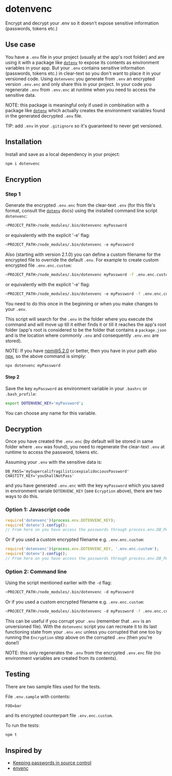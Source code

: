 # dotenvenc

  Encrypt and decrypt your .env so it doesn't expose sensitive information (passwords, tokens etc.)

## Use case

You have a `.env` file in your project (usually at the app's root folder) and are using it with a package
like [`dotenv`](https://www.npmjs.com/package/dotenv) to expose its contents as environment variables in your app.
But your `.env` contains sensitive information (passwords, tokens etc.) in clear-text so you don't want to place it in
your versioned code. Using `dotenvenc` you generate from `.env` an encrypted version `.env.enc` and only share
this in your project. In your code you regenerate `.env` from `.env.enc` at runtime when you need to access the sensitive data.

NOTE: this package is meaningful only if used in combination with a package like [`dotenv`](https://www.npmjs.com/package/dotenv) 
which actually creates the environment variables found in the generated decrypted `.env` file.

TIP: add `.env` in your `.gitignore` so it's guaranteed to never get versioned.

## Installation

Install and save as a local dependency in your project:
```bash
npm i dotenvenc
```

## Encryption

### Step 1

Generate the encrypted `.env.enc` from the clear-text `.env` (for this file's format, consult the [`dotenv`](https://www.npmjs.com/package/dotenv) docs)
using the installed command line script `dotenvenc`:

```bash
<PROJECT_PATH>/node_modules/.bin/dotenvenc myPassword
```
or equivalently with the explicit '-e' flag:
```bash
<PROJECT_PATH>/node_modules/.bin/dotenvenc -e myPassword
```

Also (starting with version 2.1.0) you can define a custom filename for the encrypted file to override the default `.env`. 
For example to create custom encrypted file `.env.enc.custom`:

```bash
<PROJECT_PATH>/node_modules/.bin/dotenvenc myPassword -f .env.enc.custom
```
or equivalently with the explicit '-e' flag:
```bash
<PROJECT_PATH>/node_modules/.bin/dotenvenc -e myPassword -f .env.enc.custom
```

You need to do this once in the beginning or when you make changes to your `.env`.

This script will search for the `.env` in the folder where you execute the command and will move up till it either finds it
or till it reaches the app's root folder (app's root is considered to be the folder that contains a `package.json` and
is the location where commonly `.env` and consequently `.env.enc` are stored).

NOTE: If you have npm@5.2.0 or better, then you have in your path also [npx](https://www.npmjs.com/package/npx), so the above command is simply:
```bash
npx dotenvenc myPassword
```

#### Step 2

Save the key `myPassword` as environment variable in your `.bashrc` or `.bash_profile`:
```bash
export DOTENVENC_KEY='myPassword';
```

You can choose any name for this variable.

## Decryption

Once you have created the `.env.enc` (by default will be stored in same folder where `.env` was found), you need to regenerate the clear-text `.env` at runtime to access the password, tokens etc.

Assuming your `.env` with the sensitive data is:
```
DB_PASS='mySupercalifragilisticexpialidociousPassword'
CHASTITY_KEY='youShallNotPass'
```
and you have generated `.env.enc` with the key `myPassword` which you saved in environment variale `DOTENVENC_KEY` (see `Ecryption` above), there are two ways to do this.

### Option 1: Javascript code

```javascript
require('dotenvenc')(process.env.DOTENVENC_KEY);
require('dotenv').config();
// From here on you have access the passwords through process.env.DB_PASS and process.env.CHASTITIY_KEY
```

Or if you used a custom encrypted filename e.g. `.env.enc.custom`:

```javascript
require('dotenvenc')(process.env.DOTENVENC_KEY, '.env.enc.custom');
require('dotenv').config();
// From here on you have access the passwords through process.env.DB_PASS and process.env.CHASTITIY_KEY
```

### Option 2: Command line

Using the script mentioned earlier with the `-d` flag:
```bash
<PROJECT_PATH>/node_modules/.bin/dotenvenc -d myPassword
```

Or if you used a custom encrypted filename e.g. `.env.enc.custom`:

```bash
<PROJECT_PATH>/node_modules/.bin/dotenvenc -d myPassword -f .env.enc.custom
```

This can be useful if you corrupt your `.env` (remember that `.env` is an unversioned file). With the `dotenvenc` script
you can recreate it to its last functioning state from your `.env.enc` unless you corrupted that one too by running
the `Encryption` step above on the corrupted `.env` (then you're done!)

NOTE: this only regenerates the `.env` from the encrypted `.env.enc` file (no environment variables are created from its contents).

## Testing

There are two sample files used for the tests.

File `.env.sample` with contents:

```
FOO=bar
```

and its encrypted counterpart file `.env.enc.custom`.

To run the tests:

```bash
npm t
```

## Inspired by

* [Keeping passwords in source control](http://ejohn.org/blog/keeping-passwords-in-source-control/)
* [envenc](https://www.npmjs.com/package/envenc)
